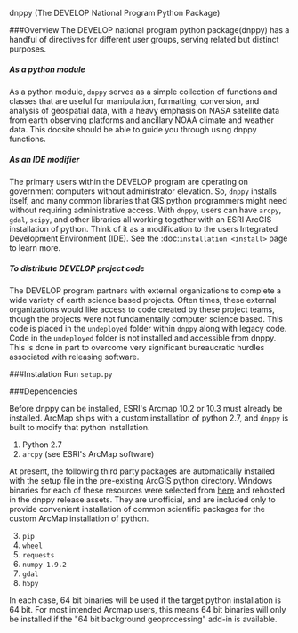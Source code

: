 dnppy 
(The DEVELOP National Program Python Package)

###Overview
The DEVELOP national program python package(dnppy) has a handful of directives for different user groups, serving related but distinct purposes.

##### As a python module

As a python module, ``dnppy`` serves as a simple collection of functions and classes that are useful for manipulation, formatting, conversion, and analysis of geospatial data, with a heavy emphasis on NASA satellite data from earth observing platforms and ancillary NOAA climate and weather data. This docsite should be able to guide you through using dnppy functions.


##### As an IDE modifier

The primary users within the DEVELOP program are operating on government computers without administrator elevation. So, ``dnppy`` installs itself, and many common libraries that GIS python programmers might need without requiring administrative access. With ``dnppy``, users can have ``arcpy``, ``gdal``, ``scipy``, and other libraries all working together with an ESRI ArcGIS installation of python. Think of it as a modification to the users Integrated Development Environment (IDE). See the :doc:`installation <install>` page to learn more.


##### To distribute DEVELOP project code

The DEVELOP program partners with external organizations to complete a wide variety of earth science based projects. Often times, these external organizations would like access to code created by these project teams, though the projects were not fundamentally computer science based. This code is placed in the ``undeployed`` folder within ``dnppy`` along with legacy code. Code in the ``undeployed`` folder is not installed and accessible from dnppy. This is done in part to overcome very significant bureaucratic hurdles associated with releasing software.

###Instalation
Run `setup.py` 

###Dependencies

Before dnppy can be installed, ESRI's Arcmap 10.2 or 10.3 must already be installed. ArcMap ships with a custom installation of python 2.7, and `dnppy` is built to modify that python installation.

1. Python 2.7
2. `arcpy`  (see ESRI's ArcMap software)

At present, the following third party packages are automatically installed with the setup file in the pre-existing ArcGIS python directory. Windows binaries for each of these resources were selected from [here](http://www.lfd.uci.edu/~gohlke/pythonlibs) and rehosted in the dnppy release assets. They are unofficial,  and are included only to provide convenient installation of common scientific packages for the custom ArcMap installation of python.

3. `pip`
4. `wheel`
5. `requests`
6. `numpy 1.9.2`
7. `gdal`
8. `h5py`

In each case, 64 bit binaries will be used if the target python installation is 64 bit. For most intended Arcmap users, this means 64 bit binaries will only be installed if the "64 bit background geoprocessing" add-in is available.
